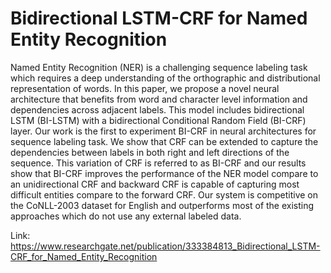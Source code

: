 # Bidirectional LSTM-CRF for Named Entity Recognition

Named Entity Recognition (NER) is a challenging sequence labeling task which requires a deep understanding of the orthographic and distributional representation of words. In this paper, we propose a novel neural architecture that benefits from word and character level information and dependencies across adjacent labels. This model includes bidirectional LSTM (BI-LSTM) with a bidirectional Conditional Random Field (BI-CRF) layer. Our work is the first to experiment BI-CRF in neural architectures for sequence labeling task. We show that CRF can be extended to capture the dependencies between labels in both right and left directions of the sequence. This variation of CRF is referred to as BI-CRF and our results show that BI-CRF improves the performance of the NER model compare to an unidirectional CRF and backward CRF is capable of capturing most difficult entities compare to the forward CRF. Our system is competitive on the CoNLL-2003 dataset for English and outperforms most of the existing approaches which do not use any external labeled data.

Link:
https://www.researchgate.net/publication/333384813_Bidirectional_LSTM-CRF_for_Named_Entity_Recognition

